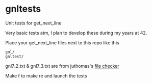 # gnltests
Unit tests for get_next_line

Very basic tests atm, I plan to develop these during my years at 42.

Place your get_next_line files next to this repo like this
```./
gnl/
gnltest/
```

gnl7_2.txt & gnl7_3.txt are from juthomas's [file checker](https://github.com/juthomas/filechecker)

Make f to make re and launch the tests
